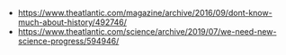 - https://www.theatlantic.com/magazine/archive/2016/09/dont-know-much-about-history/492746/
- https://www.theatlantic.com/science/archive/2019/07/we-need-new-science-progress/594946/